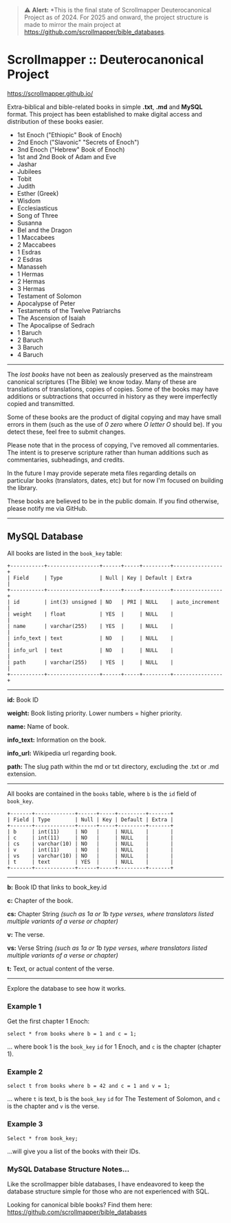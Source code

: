 > ⚠️ **Alert:** *This is the final state of Scrollmapper Deuterocanonical Project as of 2024. For 2025 and onward, the project structure is made to mirror the main project at https://github.com/scrollmapper/bible_databases. 

# Scrollmapper :: Deuterocanonical Project

https://scrollmapper.github.io/

Extra-biblical and bible-related books in simple **.txt**, **.md** and **MySQL** format.
This project has been established to make digital access and distribution of these books easier.

- 1st Enoch ("Ethiopic" Book of Enoch)
- 2nd Enoch ("Slavonic" "Secrets of Enoch")
- 3nd Enoch ("Hebrew" Book of Enoch)
- 1st and 2nd Book of Adam and Eve
- Jashar
- Jubilees
- Tobit
- Judith
- Esther (Greek)
- Wisdom
- Ecclesiasticus
- Song of Three
- Susanna
- Bel and the Dragon
- 1 Maccabees
- 2 Maccabees
- 1 Esdras
- 2 Esdras
- Manasseh
- 1 Hermas
- 2 Hermas
- 3 Hermas
- Testament of Solomon
- Apocalypse of Peter
- Testaments of the Twelve Patriarchs
- The Ascension of Isaiah
- The Apocalipse of Sedrach 
- 1 Baruch
- 2 Baruch
- 3 Baruch
- 4 Baruch

---

The *lost books* have not been as zealously preserved as the mainstream canonical scriptures (The Bible) we know today. Many of these are translations of translations, copies of copies. Some of the books may have additions or subtractions that occurred in history as they were imperfectly copied and transmitted.
 
Some of these books are the product of digital copying and may have small errors in them (such as the use of *0 zero* where *O letter O* should be). If you detect these, feel free to submit changes. 

Please note that in the process of copying, I've removed all commentaries. The intent is to preserve scripture rather than human additions such as commentaries, subheadings, and credits.

In the future I may provide seperate meta files regarding details on particular books (translators, dates, etc) but for now I'm focused on building the library.

These books are believed to be in the public domain. If you find otherwise, please notify me via GitHub.


---

## MySQL Database

All books are listed in the `book_key` table:

```
+-----------+-----------------+------+-----+---------+----------------+
| Field     | Type            | Null | Key | Default | Extra          |
+-----------+-----------------+------+-----+---------+----------------+
| id        | int(3) unsigned | NO   | PRI | NULL    | auto_increment |
| weight    | float           | YES  |     | NULL    |                |
| name      | varchar(255)    | YES  |     | NULL    |                |
| info_text | text            | NO   |     | NULL    |                |
| info_url  | text            | NO   |     | NULL    |                |
| path      | varchar(255)    | YES  |     | NULL    |                |
+-----------+-----------------+------+-----+---------+----------------+
```

---

**id:** Book ID

**weight:** Book listing priority. Lower numbers = higher priority.

**name:** Name of book.

**info_text:** Information on the book.

**info_url:** Wikipedia url regarding book.

**path:** The slug path within the md or txt directory, excluding the .txt or .md extension.

---


All books are contained in the `books` table, where `b` is the `id` field of `book_key`.

```
+-------+-------------+------+-----+---------+-------+
| Field | Type        | Null | Key | Default | Extra |
+-------+-------------+------+-----+---------+-------+
| b     | int(11)     | NO   |     | NULL    |       |
| c     | int(11)     | NO   |     | NULL    |       |
| cs    | varchar(10) | NO   |     | NULL    |       |
| v     | int(11)     | NO   |     | NULL    |       |
| vs    | varchar(10) | NO   |     | NULL    |       |
| t     | text        | YES  |     | NULL    |       |
+-------+-------------+------+-----+---------+-------+
```

---

**b:** Book ID that links to book_key.id

**c:** Chapter of the book.

**cs:** Chapter String *(such as 1a or 1b type verses, where translators listed multiple variants of a verse or chapter)*

**v:** The verse.

**vs:** Verse String *(such as 1a or 1b type verses, where translators listed multiple variants of a verse or chapter)*

**t:** Text, or actual content of the verse. 

---

Explore the database to see how it works. 

### Example 1  

Get the first chapter 1 Enoch:

```
select * from books where b = 1 and c = 1;
```

... where book 1 is the `book_key` `id` for 1 Enoch, and `c` is the chapter (chapter 1). 

### Example 2

```
select t from books where b = 42 and c = 1 and v = 1;
```

... where `t` is text, b is the `book_key` `id` for The Testement of Solomon, and `c` is the chapter and `v` is the verse.

### Example 3

```
Select * from book_key;
```

...will give you a list of the books with their IDs.

### MySQL Database Structure Notes...

Like the scrollmapper bible databases, I have endeavored to keep the database structure simple for those who are not experienced with SQL.

Looking for canonical bible books? Find them here: https://github.com/scrollmapper/bible_databases

